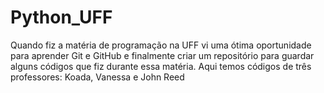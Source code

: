 # Python_UFF
Quando fiz a matéria de programação na UFF vi uma ótima oportunidade para aprender Git e GitHub e finalmente criar um repositório para guardar alguns códigos que fiz durante essa matéria. Aqui temos códigos de três professores: Koada, Vanessa e John Reed
